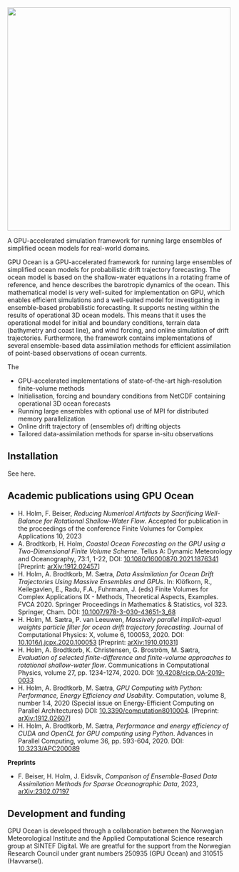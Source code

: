 
<img src="https://github.com/havahol/io-pages-test/assets/5363644/673ca82e-dc40-456b-8d49-4d29084f685a" width=500>

 
A GPU-accelerated simulation framework for running large ensembles of simplified ocean models for real-world domains.

GPU Ocean is a GPU-accelerated framework for running large ensembles of simplified ocean models for probabilistic drift trajectory forecasting. The ocean model is based on the shallow-water equations in a rotating frame of reference, and hence describes the barotropic dynamics of the ocean. This mathematical model is very well-suited for implementation on GPU, which enables efficient simulations and a well-suited model for investigating in ensemble-based probabilistic forecasting. It supports nesting within the results of operational 3D ocean models. This means that it uses the operational model for initial and boundary conditions, terrain data (bathymetry and coast line), and wind forcing, and online simulation of drift trajectories. Furthermore, the framework contains implementations of several ensemble-based data assimilation methods for efficient assimilation of point-based observations of ocean currents. 

The 

* GPU-accelerated implementations of state-of-the-art high-resolution finite-volume methods
* Initialisation, forcing and boundary conditions from NetCDF containing operational 3D ocean forecasts
* Running large ensembles with optional use of MPI for distributed memory parallelization
* Online drift trajectory of (ensembles of) drifting objects
* Tailored data-assimilation methods for sparse in-situ observations

## Installation
See here.

## Academic publications using GPU Ocean
* H. Holm, F. Beiser, *Reducing Numerical Artifacts by Sacrificing Well-Balance for Rotational Shallow-Water Flow*. Accepted for publication in the proceedings of the conference Finite Volumes for Complex Applications 10, 2023
*	A. Brodtkorb, H. Holm, *Coastal Ocean Forecasting on the GPU using a Two-Dimensional Finite Volume Scheme*. Tellus A: Dynamic Meteorology and Oceanography, 73:1, 1-22, DOI: [10.1080/16000870.2021.1876341](https://doi.org/10.1080/16000870.2021.1876341) [Preprint: [arXiv:1912.02457](https://arxiv.org/abs/1912.02457)]
*	H. Holm, A. Brodtkorb, M. Sætra, *Data Assimilation for Ocean Drift Trajectories Using Massive Ensembles and GPUs*. In: Klöfkorn, R., Keilegavlen, E., Radu, F.A., Fuhrmann, J. (eds) Finite Volumes for Complex Applications IX - Methods, Theoretical Aspects, Examples. FVCA 2020. Springer Proceedings in Mathematics & Statistics, vol 323. Springer, Cham. DOI: [10.1007/978-3-030-43651-3_68](https://doi.org/10.1007/978-3-030-43651-3_68)
*	H. Holm, M. Sætra, P. van Leeuwen, *Massively parallel implicit-equal weights particle filter for ocean drift trajectory forecasting*. Journal of Computational Physics: X, volume 6, 100053, 2020. DOI: [10.1016/j.jcpx.2020.100053](https://doi.org/10.1016/j.jcpx.2020.100053) [Preprint: [arXiv:1910.01031](https://arxiv.org/abs/1910.01031)]
* 	H. Holm, A. Brodtkorb, K. Christensen, G. Broström, M. Sætra, *Evaluation of selected finite-difference and finite-volume approaches to rotational shallow-water flow*. Communications in Computational Physics, volume 27, pp. 1234-1274, 2020. DOI: [10.4208/cicp.OA-2019-0033](https://doi.org/10.4208/cicp.OA-2019-0033)
* H. Holm, A. Brodtkorb, M. Sætra, *GPU Computing with Python: Performance, Energy Efficiency and Usability*. Computation, volume 8, number 1:4, 2020 (Special issue on Energy-Efficient Computing on Parallel Architectures) DOI: [10.3390/computation8010004](https://doi.org/10.3390/computation8010004). [Preprint: [arXiv:1912.02607](https://arxiv.org/abs/1912.02607)]
*	H. Holm, A. Brodtkorb, M. Sætra, *Performance and energy efficiency of CUDA and OpenCL for GPU computing using Python*. Advances in Parallel Computing, volume 36, pp. 593-604, 2020. DOI: [10.3233/APC200089](https://doi.org/10.3233/APC200089)


**Preprints**
* F. Beiser, H. Holm, J. Eidsvik, *Comparison of Ensemble-Based Data Assimilation Methods for Sparse Oceanographic Data*, 2023, [arXiv:2302.07197](https://arxiv.org/abs/2302.07197)



## Development and funding
GPU Ocean is developed through a collaboration between the Norwegian Meteorological Institute and the Applied Computational Science research group at SINTEF Digital. We are greatful for the support from the Norwegian Research Council under grant numbers 250935 (GPU Ocean) and 310515 (Havvarsel).

